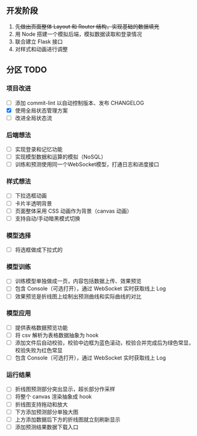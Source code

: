 ## 开发阶段

1. ~~先做出页面整体 Layout 和 Router 结构，实现基础的数据填充~~
2. 用 Node 搭建一个模拟后端，模拟数据读取和登录情况
3. 联合建立 Flask 接口
4. 对样式和动画进行调整

## 分区 TODO

### 项目改进

- [ ] 添加 commit-lint 以自动控制版本、发布 CHANGELOG
- [x] 使用全局状态管理方案
- [ ] 改进全局状态流

### 后端想法

- [ ] 实现登录和记忆功能
- [ ] 实现模型数据和运算的模拟（NoSQL）
- [ ] 训练和预测使用同一个WebSocket模型，打通日志和进度接口

### 样式想法

- [ ] 下拉选框动画
- [ ] 卡片半透明背景
- [ ] 页面整体采用 CSS 动画作为背景（canvas 动画）
- [ ] 支持自动/手动暗黑模式切换

### 模型选择

- [ ] 将选框做成下拉式的

### 模型训练

- [ ] 训练模型单独做成一页，内容包括数据上传、效果预览
- [ ] 包含 Console（可选打开），通过 WebSocket 实时获取线上 Log
- [ ] 效果预览是折线图上绘制出预测曲线和实际曲线的对比

### 模型应用

- [ ] 提供表格数据预览功能
- [ ] 将 csv 解析为表格数据抽象为 hook
- [ ] 添加文件后自动校验，校验中边框为蓝色滚动，校验合并完成后为绿色常显，校验失败为红色常显
- [ ] 包含 Console（可选打开），通过 WebSocket 实时获取线上 Log

### 运行结果

- [ ] 折线图预测部分突出显示，超长部分作采样
- [ ] 将整个 canvas 渲染抽象成 hook
- [ ] 折线图支持拖动和放大
- [ ] 下方添加预测部分单独大图
- [ ] 上方添加数据后下方的折线图就立刻刷新显示
- [ ] 添加预测结果数据下载入口
